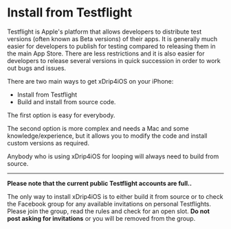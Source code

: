 # Install from Testflight

Testflight is Apple's platform that allows developers to distribute test versions (often known as Beta versions) of their apps. It is generally much easier for developers to publish for testing compared to releasing them in the main App Store. There are less restrictions and it is also easier for developers to release several versions in quick succession in order to work out bugs and issues.

There are two main ways to get xDrip4iOS on your iPhone:

- Install from Testflight
- Build and install from source code.

The first option is easy for everybody. 

The second option is more complex and needs a Mac and some knowledge/experience, but it allows you to modify the code and install custom versions as required.

Anybody who is using xDrip4iOS for looping will always need to build from source.
___

**Please note that the current public Testflight accounts are full..**

The only way to install xDrip4iOS is to either build it from source or to check the Facebook group for any available invitations on personal Testflights. Please join the group, read the rules and check for an open slot. **Do not post asking for invitations** or you will be removed from the group.
